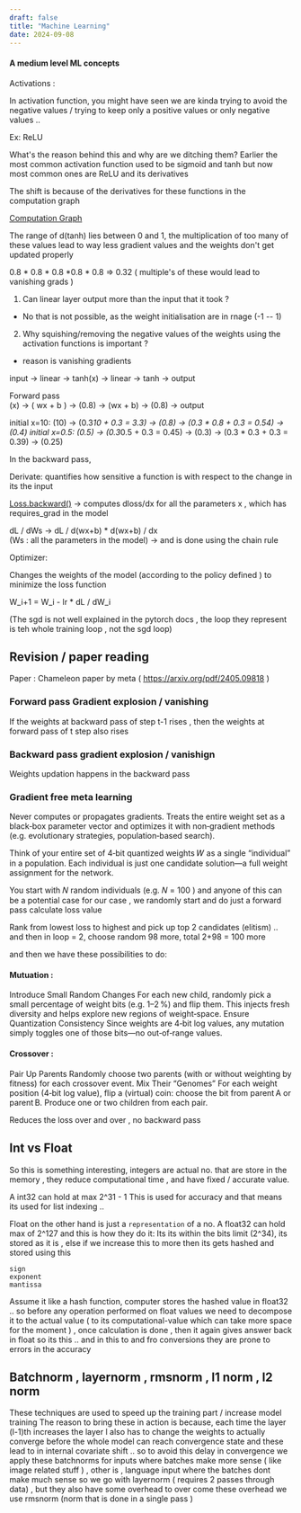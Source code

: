 ```yaml
---
draft: false
title: "Machine Learning"
date: 2024-09-08
---
```


#### A medium level ML concepts 

Activations : 

In activation function, you might have seen we are kinda trying to avoid the negative values / trying to keep only a positive values or only negative values ..

Ex: ReLU    

What's the reason behind this and why are we ditching them?
Earlier the most common activation function used to be sigmoid and tanh but now most common ones are ReLU and its derivatives

The shift is because of the derivatives for these functions in the computation graph 

[Computation Graph](https://www.researchgate.net/profile/Yuqing-Chen-3/publication/344260274/figure/fig3/AS:936580785139716@1600309668673/A-a-neural-network-and-b-its-computational-graph-The-c-forward-and-backward.png)

  
The range of d(tanh) lies between 0 and 1, the multiplication of too many of these values lead to way less gradient values and the weights don't get updated properly 

0.8 * 0.8 * 0.8 *0.8 * 0.8 => 0.32 ( multiple's of these would lead to vanishing grads )

1) Can linear layer output more than the input that it took ?
* No that is not possible, as the weight initialisation are in rnage (-1 -- 1)

2) Why squishing/removing the negative values of the weights using the activation functions is important ?
* reason is vanishing gradients   


input -> linear -> tanh(x) -> linear -> tanh -> output 

Forward pass  
(x) -> ( wx + b ) -> (0.8) -> (wx + b) -> (0.8) -> output 

initial x=10: (10) -> (0.3*10 + 0.3 = 3.3) -> (0.8) -> (0.3 * 0.8 + 0.3 = 0.54) -> (0.4)
initial x=0.5: (0.5) -> (0.3*0.5 + 0.3           = 0.45) -> (0.3) -> (0.3 * 0.3 + 0.3 = 0.39) -> (0.25)


In the backward pass,   

Derivate: quantifies how sensitive a function is with respect to the change in its the input 

[Loss.backward()](https://discuss.pytorch.org/t/what-does-the-backward-function-do/9944) -> computes dloss/dx for all the parameters x , which has requires_grad in the model 

dL / dWs -> dL / d(wx+b) * d(wx+b) /        dx  
(Ws : all the parameters in the model) -> and is done using the chain rule  

Optimizer:  

Changes the weights of the model (according to the policy defined ) to minimize the loss function 

W_i+1 = W_i - lr * dL / dW_i 

(The sgd is not well explained in the pytorch docs , the loop they represent is teh whole training loop , not the sgd loop)


## Revision / paper reading 

Paper : Chameleon paper by meta ( https://arxiv.org/pdf/2405.09818 ) 



### Forward pass Gradient explosion / vanishing
If the weights at backward pass of step t-1 rises , then the weights at forward pass of t step also rises 


### Backward pass gradient explosion / vanishign  
Weights updation happens in the backward pass



### Gradient free meta learning 
Never computes or propagates gradients.
Treats the entire weight set as a black‑box parameter vector and optimizes it with non‑gradient methods (e.g. evolutionary strategies, population‑based search).


Think of your entire set of 4‑bit quantized weights 𝑊 as a single “individual” in a population.
Each individual is just one candidate solution—a full weight assignment for the network.

You start with 𝑁 random individuals (e.g. 𝑁 = 100 ) 
and anyone of this can be a potential case for our case , we randomly start and do just a forward pass calculate loss value 

Rank from lowest loss to highest and pick up top 2 candidates (elitism) ..  
and then in loop = 2, choose random 98 more, total 2+98 = 100 more 

and then we have these possibilities to do: 

#### Mutuation : 

Introduce Small Random Changes
For each new child, randomly pick a small percentage of weight bits (e.g. 1–2 %) and flip them.
This injects fresh diversity and helps explore new regions of weight‑space.
Ensure Quantization Consistency
Since weights are 4‑bit log values, any mutation simply toggles one of those bits—no out‑of‑range values.

#### Crossover : 

Pair Up Parents
Randomly choose two parents (with or without weighting by fitness) for each crossover event.
Mix Their “Genomes”
For each weight position (4‑bit log value), flip a (virtual) coin: choose the bit from parent A or parent B.
Produce one or two children from each pair.

Reduces the loss over and over , no backward pass 


## Int vs Float 

So this is something interesting, integers are actual no. that are store in the memory , they reduce computational time , and have fixed / accurate value. 

A int32 can hold at max 2^31 - 1
This is used for accuracy and that means its used for list indexing .. 


Float on the other hand is just a `representation` of a no. 
A float32 can hold max of 2^127 and this is how they do it: 
Its its within the bits limit (2^34), its stored as it is , else if we increase this to more then its gets hashed and stored using this

```
sign 
exponent 
mantissa
```

Assume it like a hash function, computer stores the hashed value in float32 .. 
so before any operation performed on float values we need to decompose it to the actual value ( to its computational-value which can take more space for the moment ) , once calculation is done , then it again gives answer back in float so its this .. and in this to and fro conversions they are prone to errors in the accuracy  


## Batchnorm , layernorm , rmsnorm , l1 norm , l2 norm 
These techniques are used to speed up the training part / increase model training 
The reason to bring these in action is because, each time the layer (l-1)th increases the layer l also has to change the weights to actually converge before the whole model can reach convergence state and these lead to in internal covariate shift .. so to avoid this delay in convergence we apply these batchnorms for inputs where batches make more sense ( like image related stuff ) , other is , language input where the batches dont make much sense so we go with layernorm ( requires 2 passes through data) , but they also have some overhead to over come these overhead we use rmsnorm (norm that is done in a single pass ) 



















